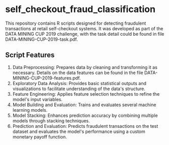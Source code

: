 # self_checkout_fraud_classification

This repository contains R scripts designed for detecting fraudulent transactions at retail self-checkout systems. It was developed as part of the DATA MINING CUP 2019 challenge, with the task detail could be found in file DATA-MINING-CUP-2019-task.pdf.

## Script Features
1. Data Preprocessing: Prepares data by cleaning and transforming it as necessary. Details on the data features can be found in the file DATA-MINING-CUP-2019-features.pdf.
2. Exploratory Data Analysis: Provides basic statistical outputs and visualizations to facilitate understanding of the data's structure.
3. Feature Engineering: Applies feature selection techniques to refine the model's input variables.
4. Model Building and Evaluation: Trains and evaluates several machine learning models.
5. Model Stacking: Enhances prediction accuracy by combining multiple models through stacking techniques.
6. Prediction and Evaluation: Predicts fraudulent transactions on the test dataset and evaluates the model's performance using a custom monetary payoff function.
